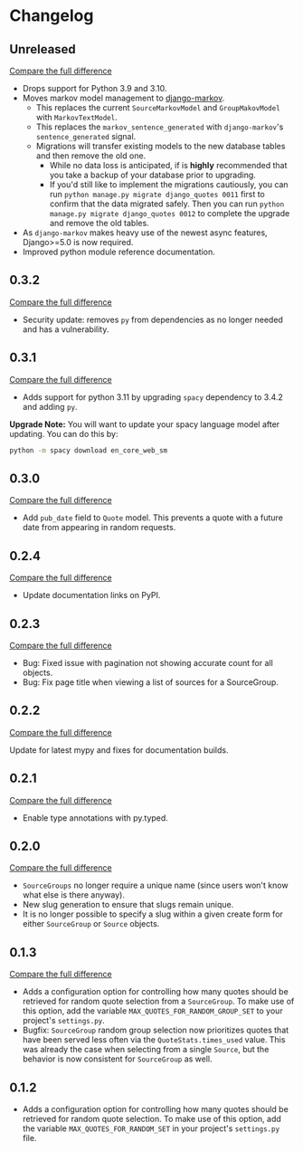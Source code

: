 # Changelog

## Unreleased

[Compare the full difference](https://github.com/andrlik/django-quotes/compare/v0.3.2...HEAD)

- Drops support for Python 3.9 and 3.10.
- Moves markov model management to [django-markov](https://github.com/django-markov).
  - This replaces the current `SourceMarkovModel` and `GroupMakovModel` with `MarkovTextModel`.
  - This replaces the `markov_sentence_generated` with `django-markov`'s `sentence_generated` signal.
  - Migrations will transfer existing models to the new database tables and then remove the old one.
    - While no data loss is anticipated, if is **highly** recommended that you take a backup of your database prior to upgrading.
    - If you'd still like to implement the migrations cautiously, you can run `python manage.py migrate django_quotes 0011` first to confirm that the data migrated safely. Then you can run `python manage.py migrate django_quotes 0012` to complete the upgrade and remove the old tables.
- As `django-markov` makes heavy use of the newest async features, Django>=5.0 is now required.
- Improved python module reference documentation.

## 0.3.2

[Compare the full difference](https://github.com/andrlik/django-quotes/compare/v0.3.1...v0.3.2)

- Security update: removes `py` from dependencies as no longer needed and has a vulnerability.

## 0.3.1

[Compare the full difference](https://github.com/andrlik/django-quotes/compare/v0.3.0...v0.3.1)

- Adds support for python 3.11 by upgrading `spacy` dependency to 3.4.2 and adding `py`.

**Upgrade Note:** You will want to update your spacy language model after updating. You can do this by:

```bash
python -m spacy download en_core_web_sm
```

## 0.3.0

[Compare the full difference](https://github.com/andrlik/django-quotes/compare/v0.2.4...v0.3.0)

- Add `pub_date` field to `Quote` model. This prevents a quote with a future date from appearing in random requests.

## 0.2.4

[Compare the full difference](https://github.com/andrlik/django-quotes/compare/v0.2.3...v0.2.4)

- Update documentation links on PyPI.

## 0.2.3

[Compare the full difference](https://github.com/andrlik/django-quotes/compare/v0.2.2...v0.2.3)

- Bug: Fixed issue with pagination not showing accurate count for all objects.
- Bug: Fix page title when viewing a list of sources for a SourceGroup.

## 0.2.2

[Compare the full difference](https://github.com/andrlik/django-quotes/compare/v0.2.1...v0.2.2)

Update for latest mypy and fixes for documentation builds.

## 0.2.1

[Compare the full difference](https://github.com/andrlik/django-quotes/compare/v0.2.0...v0.2.1)

- Enable type annotations with py.typed.

## 0.2.0

[Compare the full difference](https://github.com/andrlik/django-quotes/compare/v0.1.3...v0.2.0)

- `SourceGroups` no longer require a unique name (since users won't know what else is there anyway).
- New slug generation to ensure that slugs remain unique.
- It is no longer possible to specify a slug within a given create form for either `SourceGroup` or `Source` objects.

## 0.1.3

[Compare the full difference](https://github.com/andrlik/django-quotes/compare/v0.1.2...v0.1.3)

- Adds a configuration option for controlling how many quotes should be retrieved for random quote selection from a
  `SourceGroup`. To make use of this option, add the variable `MAX_QUOTES_FOR_RANDOM_GROUP_SET` to your project's
  `settings.py`.
- Bugfix: `SourceGroup` random group selection now prioritizes quotes that have been served less often via the
  `QuoteStats.times_used` value. This was already the case when selecting from a single `Source`, but the behavior
  is now consistent for `SourceGroup` as well.

## 0.1.2

- Adds a configuration option for controlling how many quotes should be retrieved for random quote selection.
  To make use of this option, add the variable ``MAX_QUOTES_FOR_RANDOM_SET`` in your project's ``settings.py`` file.
